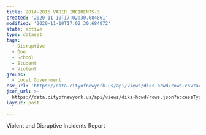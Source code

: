 ```yaml
---
title: 2014-2015 VADIR INCIDENTS-3
created: '2020-11-10T17:02:30.684861'
modified: '2020-11-10T17:02:30.684872'
state: active
type: dataset
tags:
  - Disruptive
  - Doe
  - School
  - Student
  - Violent
groups:
  - Local Government
csv_url: 'https://data.cityofnewyork.us/api/views/diks-hcwd/rows.csv?accessType=DOWNLOAD'
json_url: >-
  https://data.cityofnewyork.us/api/views/diks-hcwd/rows.json?accessType=DOWNLOAD
layout: post

---
```

Violent and Disruptive Incidents Report
